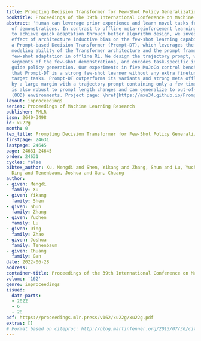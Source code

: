 ```yaml
---
title: Prompting Decision Transformer for Few-Shot Policy Generalization
booktitle: Proceedings of the 39th International Conference on Machine Learning
abstract: 'Human can leverage prior experience and learn novel tasks from a handful
  of demonstrations. In contrast to offline meta-reinforcement learning, which aims
  to achieve quick adaptation through better algorithm design, we investigate the
  effect of architecture inductive bias on the few-shot learning capability. We propose
  a Prompt-based Decision Transformer (Prompt-DT), which leverages the sequential
  modeling ability of the Transformer architecture and the prompt framework to achieve
  few-shot adaptation in offline RL. We design the trajectory prompt, which contains
  segments of the few-shot demonstrations, and encodes task-specific information to
  guide policy generation. Our experiments in five MuJoCo control benchmarks show
  that Prompt-DT is a strong few-shot learner without any extra finetuning on unseen
  target tasks. Prompt-DT outperforms its variants and strong meta offline RL baselines
  by a large margin with a trajectory prompt containing only a few timesteps. Prompt-DT
  is also robust to prompt length changes and can generalize to out-of-distribution
  (OOD) environments. Project page: \href{https://mxu34.github.io/PromptDT/}{https://mxu34.github.io/PromptDT/}.'
layout: inproceedings
series: Proceedings of Machine Learning Research
publisher: PMLR
issn: 2640-3498
id: xu22g
month: 0
tex_title: Prompting Decision Transformer for Few-Shot Policy Generalization
firstpage: 24631
lastpage: 24645
page: 24631-24645
order: 24631
cycles: false
bibtex_author: Xu, Mengdi and Shen, Yikang and Zhang, Shun and Lu, Yuchen and Zhao,
  Ding and Tenenbaum, Joshua and Gan, Chuang
author:
- given: Mengdi
  family: Xu
- given: Yikang
  family: Shen
- given: Shun
  family: Zhang
- given: Yuchen
  family: Lu
- given: Ding
  family: Zhao
- given: Joshua
  family: Tenenbaum
- given: Chuang
  family: Gan
date: 2022-06-28
address:
container-title: Proceedings of the 39th International Conference on Machine Learning
volume: '162'
genre: inproceedings
issued:
  date-parts:
  - 2022
  - 6
  - 28
pdf: https://proceedings.mlr.press/v162/xu22g/xu22g.pdf
extras: []
# Format based on citeproc: http://blog.martinfenner.org/2013/07/30/citeproc-yaml-for-bibliographies/
---
```

